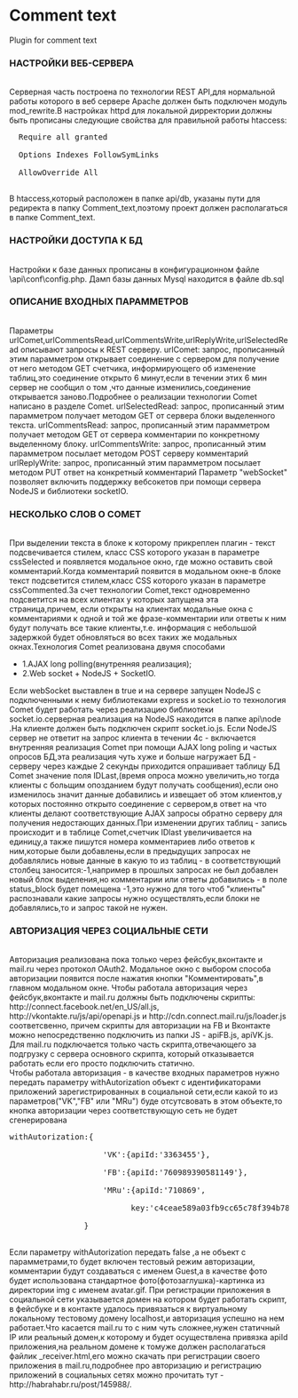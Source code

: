 Comment text
============

Plugin for comment text


<h3>НАСТРОЙКИ ВЕБ-СЕРВЕРА</h3></br>
Серверная часть построена по технологии REST API,для нормальной работы которого в веб сервере Apache должен быть 
подключен модуль mod_rewrite.В настройках httpd для локальной дирректории должны быть прописаны следующие свойства для 
правильной работы htaccess:<br>
<pre>  Require all granted<br>
  Options Indexes FollowSymLinks<br>
  AllowOverride All<br>
</pre>
В htaccess,который расположен в папке api/db, указаны пути для редиректа в папку Comment_text,поэтому проект должен 
располагаться в папке Comment_text.

<h3>НАСТРОЙКИ ДОСТУПА К БД</h3><br>
Настройки к базе данных прописаны в конфигурационном файле \api\conf\config.php. Дамп базы данных Mysql находится в файле 
db.sql

<h3>ОПИСАНИЕ ВХОДНЫХ ПАРАММЕТРОВ</h3><br>
Параметры urlComet,urlCommentsRead,urlCommentsWrite,urlReplyWrite,urlSelectedRead описывают запросы к REST серверу.
urlComet: запрос, прописанный этим парамметром открывает соединение с сервером для получение от него методом GET счетчика,
информирующего об изменение таблиц,это соединение открыто 6 минут,если в течении этих 6 мин сервер не сообщил о том ,что 
данные изменились,соединение открывается заново.Подробнее о реализации технологии Comet написано в разделе Comet.
urlSelectedRead: запрос, прописанный этим парамметром получает методом GET от сервера блоки выделенного текста.
urlCommentsRead: запрос, прописанный этим парамметром получает методом GET от сервера комментарии по конкретному выделенному блоку.
urlCommentsWrite: запрос, прописанный этим парамметром посылает методом POST серверу комментарий
urlReplyWrite: запрос, прописанный этим парамметром посылает методом PUT ответ на конкретный комментарий
Параметр "webSocket" позволяет включить поддержку вебсокетов при помощи сервера NodeJS и библиотеки socketIO.

<h3>НЕСКОЛЬКО СЛОВ О COMET</h3><br>
При выделении текста в блоке к которому прикреплен плагин - текст подсвечивается стилем, класс CSS которого указан в 
параметре cssSelected и появляется модальное окно, где можно оставить свой комментарий.Когда комментарий появится в 
модальном окне-в блоке текст подсветится стилем,класс CSS которого указан в параметре cssCommented.За счет технологии 
Comet,текст одновременно подсветится на всех клиентах у которых запущена эта страница,причем, если открыты на клиентах 
модальные окна с комментариями к одной и той же фразе-комментарии или ответы к ним будут получать все такие клиенты,т.е.
информация с небольшой задержкой будет обновляться во всех таких же модальных окнах.Технология Comet реализована двумя способами 
<ul>
<li>1.AJAX long polling(внутренняя реализация); </li>
<li>2.Web socket + NodeJS + SocketIO.</li>
</ul>
Если webSocket выставлен в true и на сервере запущен NodeJS с подключенными к нему библиотеками express и socket.io то
технология Comet будет работать через реализацию библиотеки socket.io.серверная реализация на NodeJS находится в папке 
api\node .На клиенте должен быть подключен скрипт socket.io.js.
Если NodeJS сервер не ответит на запрос клиента в течении 4с - включается внутренняя реализация Comet при помощи AJAX long poling
и частых опросов БД,эта реализация чуть хуже и больше нагружает БД -
серверу через каждые 2 секунды приходится опрашивает таблицу БД Comet  значение поля IDLast,(время опроса можно увеличить,но тогда клиенты с больщим
опозданием будут получать сообщения),если оно изменилось значит данные добавились
и извещает об этом клиентов,у которых постоянно открыто соединение с сервером,в ответ на что клиенты делают соответствующие 
AJAX запросы обратно серверу для получения недостающих данных.При изменении других таблиц - запись происходит и
в таблице Comet,счетчик IDlast увеличивается на единицу,а также пишутся номера комментариев либо ответов к ним,которые 
были добавлены,если в предыдущих запросах не добавлялись новые данные в какую то из таблиц - в соответствующий столбец 
заносится:-1,например в прошлых запросах не был добавлен новый блок выделения,но комментарии или ответы добавились - в 
поле status_block будет помещена -1,это нужно для того чтоб "клиенты" распознавали какие 
запросы нужно осуществлять,если блоки не добавлялись,то и запрос такой не нужен.

<h3>АВТОРИЗАЦИЯ ЧЕРЕЗ СОЦИАЛЬНЫЕ СЕТИ</h3><br>
Авторизация реализована пока только через фейсбук,вконтакте и mail.ru через протокол OAuth2.
Модальное окно с выбором способа авторизации появится после нажатия кнопки "Комментировать",в главном модальном окне.
Чтобы работала авторизация через фейсбук,вконтакте и mail.ru должны быть подключены скрипты:
http://connect.facebook.net/en_US/all.js, http://vkontakte.ru/js/api/openapi.js и http://cdn.connect.mail.ru/js/loader.js
соответсвенно, причем скрипты для авторизации на FB и Вконтакте можно непосредственно подключить из папки JS - apiFB.js, 
apiVK.js. Для mail.ru подключается только часть скрипта,отвечающего за подгрузку c сервера основного скрипта,
который отказывается работать если его просто подключить статично.<br>
Чтобы работала авторизация - в качестве входных параметров нужно передать параметру withAutorization объект с идентификаторами
приложений зарегистрированных в социальной сети,если какой то из параметров("VK","FB" или "MRu") буде отсутсвовать в этом 
объекте,то кнопка авторизации через соответствующую сеть не будет сгенерирована
<pre>
withAutorization:{<br>
					'VK':{apiId:'3363455'},<br>
					'FB':{apiId:'760989390581149'},<br>
					'MRu':{apiId:'710869',<br>
						  key:'c4ceae589a03fb9cc65c78f394b78a10'}<br>
				}
</pre>
<br>
Если параметру withAutorization передать false ,а не объект с парамметрами,то будет включен тестовый режим авторизации,
комментарии будут создаваться с именем Guest,а в качестве фото будет использована стандартное фото(фотозаглушка)-картинка
из директории img с именем avatar.gif.
При регистрации приложения в социальной сети указывается домен на котором будет работать скрипт,
в фейсбуке и в контакте удалось привязаться к виртуальному локальному тестовому домену localhost,и авторизация успешно 
на нем работает.Что касается mail.ru то с ним чуть сложнее,нужен статичный IP или реальный домен,к которому и будет 
осуществлена привязка apiId приложения,на реальном домене к томуже должен располагаться файлик _receiver.html,его можно 
скачать при регистрации своего приложения в mail.ru,подробнее про авторизацию и регистрацию приложений в социальных 
сетях можно прочитать тут - http://habrahabr.ru/post/145988/.
